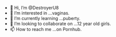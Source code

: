 - 👋 Hi, I’m @DestroyerU8
- 👀 I’m interested in ...vaginas.
- 🌱 I’m currently learning ...puberty.
- 💞️ I’m looking to collaborate on ...12 year old girls.
- 📫 How to reach me ...on Pornhub.

<!---
DestroyerU8/DestroyerU8 is a ✨ special ✨ repository because its `README.md` (this file) appears on your GitHub profile.
You can click the Preview link to take a look at your changes.
--->

